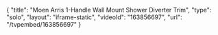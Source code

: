 {
    "title": "Moen Arris 1-Handle Wall Mount Shower Diverter Trim",
    "type": "solo",
    "layout": "iframe-static",
    "videoId": "163856697",
    "url": "\/tvpembed\/163856697"
}